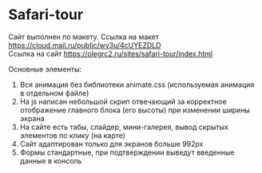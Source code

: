 # Safari-tour

Сайт выполнен по макету. Ссылка на макет https://cloud.mail.ru/public/wv3u/4cUYEZDLD    
Ссылка на сайт https://olegrc2.ru/sites/safari-tour/index.html

Основные элементы:

1. Вся анимация без библиотеки animate.css (используемая анимация в отдельном файле)
2. На js написан небольшой скрип отвечающий за корректное отображение главного блока (его высоты) при изменении ширины экрана
3. На сайте есть табы, слайдер, мини-галерея, вывод скрытых элементов по клику (на карте)
4. Сайт адаптирован только для экранов больше 992px
5. Формы стандартные, при подтверждении выведут введенные данные в консоль

